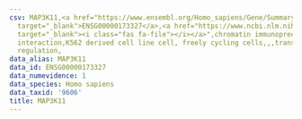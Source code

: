 ```yaml
---
csv: MAP3K11,<a href="https://www.ensembl.org/Homo_sapiens/Gene/Summary?db=core;g=ENSG00000173327"
  target="_blank">ENSG00000173327</a>,<a href="https://www.ncbi.nlm.nih.gov/pubmed/23959860"
  target="_blank"><i class="fas fa-file"></i></a>",chromatin immunoprecipitation assay,direct
  interaction,K562 derived cell line cell, freely cycling cells,,,transcriptional
  regulation,
data_alias: MAP3K11
data_id: ENSG00000173327
data_numevidence: 1
data_species: Homo sapiens
data_taxid: '9606'
title: MAP3K11
---
```

